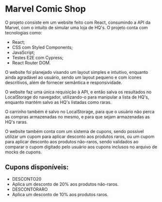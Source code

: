 # Marvel Comic Shop

O projeto consiste em um website feito com React, consumindo a API da Marvel, com o intuíto de simular uma loja de HQ's. O projeto conta com tecnologias como:
- React;
- CSS com Styled Components;
- JavaScript;
- Testes E2E com Cypress;
- React Router DOM.

O website foi planejado visando um layout simples e intuitivo, enquanto ainda agradável ao usuário, sendo um layout pequeno e com ícones descritivos, além de fornecer semântica e responsividade.

O website faz uma única requisição à API, e então salva os resultados no LocalStorage do navegador, utilizando-o para manipular a lista de HQ's, enquanto mantém salvo as HQ's listadas como raras.

O carrinho também é salvo no LocalStorage, para que o usuário não perca as compras armazenadas no mesmo, e para que sejam armazenadas as HQ's raras.

O website também conta com um sistema de cupons, sendo possível utilizar um cupom para aplicar desconto aos produtos raros, ou um cupom para aplicar desconto aos produtos não-raros, sendo validados ao comparar o cupom digitado pelo usuário aos cupons inclusos no arquivo de mocks de cupons.

## Cupons disponíveis:
- DESCONTO20
 - Aplica um desconto de 20% aos produtos não-raros.
- DESCONTORARO
 - Aplica um desconto de 10% aos produtos raros.